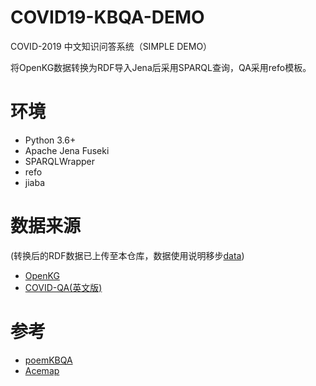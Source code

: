 # COVID19-KBQA-DEMO

COVID-2019 中文知识问答系统（SIMPLE DEMO）

将OpenKG数据转换为RDF导入Jena后采用SPARQL查询，QA采用refo模板。

# 环境
- Python 3.6+
- Apache Jena Fuseki
- SPARQLWrapper
- refo
- jiaba

# 数据来源
(转换后的RDF数据已上传至本仓库，数据使用说明移步[data](https://github.com/xyjigsaw/COVID19-KBQA-DEMO/edit/master/))
- [OpenKG](http://openkg.cn/)
- [COVID-QA(英文版)](https://github.com/deepset-ai/COVID-QA)

# 参考
- [poemKBQA](https://github.com/keyue123/poemKBQA)
- [Acemap](https://www.acemap.info/)
